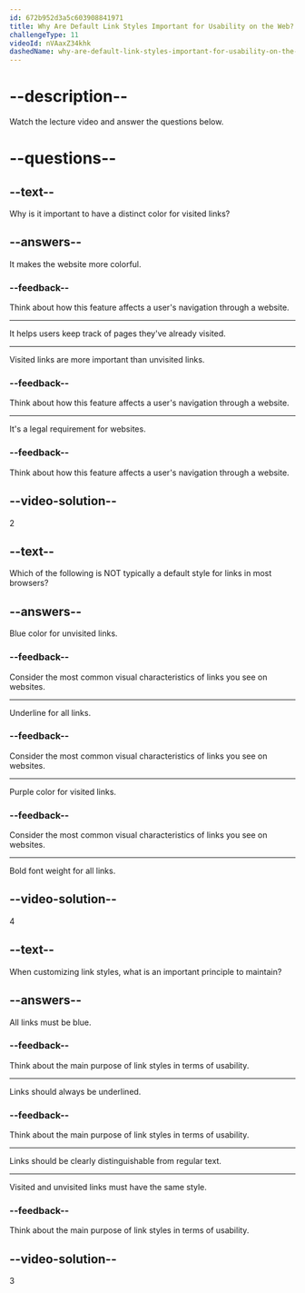 ```yaml
---
id: 672b952d3a5c603908841971
title: Why Are Default Link Styles Important for Usability on the Web?
challengeType: 11
videoId: nVAaxZ34khk
dashedName: why-are-default-link-styles-important-for-usability-on-the-web
---
```


# --description--

Watch the lecture video and answer the questions below.

# --questions--

## --text--

Why is it important to have a distinct color for visited links?

## --answers--

It makes the website more colorful.

### --feedback--

Think about how this feature affects a user's navigation through a website.

---

It helps users keep track of pages they've already visited.

---

Visited links are more important than unvisited links.

### --feedback--

Think about how this feature affects a user's navigation through a website.

---

It's a legal requirement for websites.

### --feedback--

Think about how this feature affects a user's navigation through a website.

## --video-solution--

2

## --text--

Which of the following is NOT typically a default style for links in most browsers?

## --answers--

Blue color for unvisited links.

### --feedback--

Consider the most common visual characteristics of links you see on websites.

---

Underline for all links.

### --feedback--

Consider the most common visual characteristics of links you see on websites.

---

Purple color for visited links.

### --feedback--

Consider the most common visual characteristics of links you see on websites.

---

Bold font weight for all links.

## --video-solution--

4

## --text--

When customizing link styles, what is an important principle to maintain?

## --answers--

All links must be blue.

### --feedback--

Think about the main purpose of link styles in terms of usability.

---

Links should always be underlined.

### --feedback--

Think about the main purpose of link styles in terms of usability.

---

Links should be clearly distinguishable from regular text.

---

Visited and unvisited links must have the same style.

### --feedback--

Think about the main purpose of link styles in terms of usability.

## --video-solution--

3
